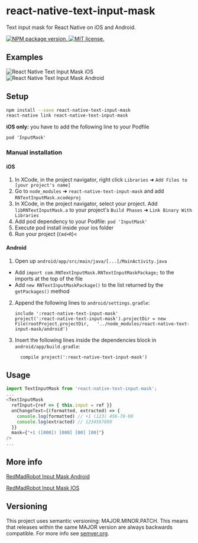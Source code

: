 # react-native-text-input-mask

Text input mask for React Native on iOS and Android.

<a href="https://www.npmjs.org/package/react-native-text-input-mask">
  <img src="https://badge.fury.io/js/react-native-text-input-mask.svg" alt="NPM package version." />
</a>
<a href="https://github.com/react-native-community/react-native-text-input-mask/blob/master/LICENSE">
  <img src="https://img.shields.io/badge/license-MIT-blue.svg" alt="MIT license." />
</a>

## Examples

![React Native Text Input Mask iOS](https://s3.amazonaws.com/react-native-text-input-mask/react-native-text-input-mask-ios.gif)
![React Native Text Input Mask Android](https://s3.amazonaws.com/react-native-text-input-mask/react-native-text-input-mask-android-updated.gif)

## Setup

```bash
npm install --save react-native-text-input-mask
react-native link react-native-text-input-mask
```

**iOS only:** you have to add the following line to your Podfile

```
pod 'InputMask'
```

### Manual installation

#### iOS

1. In XCode, in the project navigator, right click `Libraries` ➜ `Add Files to [your project's name]`
2. Go to `node_modules` ➜ `react-native-text-input-mask` and add `RNTextInputMask.xcodeproj`
3. In XCode, in the project navigator, select your project. Add `libRNTextInputMask.a` to your project's `Build Phases` ➜ `Link Binary With Libraries`
4. Add pod dependency to your Podfile: `pod 'InputMask'`
5. Execute pod install inside your ios folder
6. Run your project (`Cmd+R`)<

#### Android

1. Open up `android/app/src/main/java/[...]/MainActivity.java`

- Add `import com.RNTextInputMask.RNTextInputMaskPackage;` to the imports at the top of the file
- Add `new RNTextInputMaskPackage()` to the list returned by the `getPackages()` method

2. Append the following lines to `android/settings.gradle`:
   ```
   include ':react-native-text-input-mask'
   project(':react-native-text-input-mask').projectDir = new File(rootProject.projectDir, 	'../node_modules/react-native-text-input-mask/android')
   ```
3. Insert the following lines inside the dependencies block in `android/app/build.gradle`:
   ```
     compile project(':react-native-text-input-mask')
   ```

## Usage

```javascript
import TextInputMask from 'react-native-text-input-mask';
...
<TextInputMask
  refInput={ref => { this.input = ref }}
  onChangeText={(formatted, extracted) => {
    console.log(formatted) // +1 (123) 456-78-90
    console.log(extracted) // 1234567890
  }}
  mask={"+1 ([000]) [000] [00] [00]"}
/>
...
```

## More info

[RedMadRobot Input Mask Android](https://github.com/RedMadRobot/input-mask-android)

[RedMadRobot Input Mask IOS](https://github.com/RedMadRobot/input-mask-ios)

## Versioning

This project uses semantic versioning: MAJOR.MINOR.PATCH.
This means that releases within the same MAJOR version are always backwards compatible. For more info see [semver.org](http://semver.org/).
